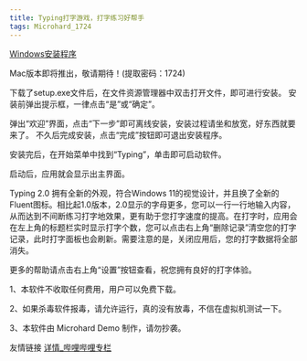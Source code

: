 ```yaml
---
title: Typing打字游戏，打字练习好帮手
tags: Microhard_1724
---
```


[Windows安装程序](https://wwz.lanzouv.com/ioyat0gehraf)

Mac版本即将推出，敬请期待！(提取密码：1724)

下载了setup.exe文件后，在文件资源管理器中双击打开文件，即可进行安装。
安装前弹出提示框，一律点击“是”或“确定”。

弹出“欢迎”界面，点击“下一步”即可离线安装，安装过程请坐和放宽，好东西就要来了。
不久后完成安装，点击“完成”按钮即可退出安装程序。

安装完后，在开始菜单中找到“Typing”，单击即可启动软件。

启动后，应用就会显示出主界面。

Typing 2.0 拥有全新的外观，符合Windows 11的视觉设计，并且换了全新的Fluent图标。相比起1.0版本，2.0显示的字母更多，您可以一行一行地输入内容，从而达到不间断练习打字地效果，更有助于您打字速度的提高。在打字时，应用会在左上角的标题栏实时显示打字个数，您可以点击右上角“删除记录”清空您的打字记录，此时打字面板也会刷新。需要注意的是，关闭应用后，您的打字数据将全部消失。

更多的帮助请点击右上角“设置”按钮查看，祝您拥有良好的打字体验。

1、本软件不收取任何费用，用户可以免费下载。

2、如果杀毒软件报毒，请允许运行，真的没有放毒，不信在虚拟机测试一下。

3、本软件由 Microhard Demo 制作，请勿抄袭。

友情链接 [详情_哔哩哔哩专栏](https://b23.tv/zqQKH7q)
